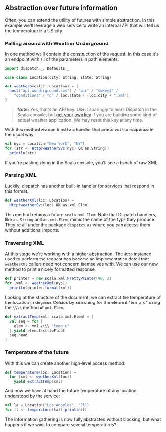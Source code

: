 Abstraction over future information
-------------------------------------

Often, you can extend the utility of futures with simple
abstraction. In this example we'll leverage a web service to write an
internal API that will tell us the temperature in a US city.

### Palling around with Weather Underground

In one method we'll contain the construction of the request. In this
case it's an endpoint with all of the parameters in path elements.

```scala
import dispatch._, Defaults._

case class Location(city: String, state: String)

def weatherSvc(loc: Location) = {
  host("api.wunderground.com") / "api" / "$wkey$" / 
    "conditions" / "q" / loc.state / (loc.city + ".xml")
}
```

> **Note:** Yes, that's an API key. Use it sparingly to learn
  Dispatch in the Scala console, but
  [get your own key](http://www.wunderground.com/weather/api/) if you
  are building some kind of actual weather application. We may reset
  this key at any time.

With this method we can bind to a handler that prints out the response
in the usual way:

```scala
val nyc = Location("New York", "NY")
for (str <- Http(weatherSvc(nyc) OK as.String))
  println(str)
```

If you're pasting along in the Scala console, you'll see a bunch of
raw XML.

### Parsing XML

Luckily, dispatch has another built-in handler for services that
respond in this format.

```scala
def weatherXml(loc: Location) =
  Http(weatherSvc(loc) OK as.xml.Elem)
```

This method returns a future `scala.xml.Elem`. Note that Dispatch
handlers, like `as.String` and `as.xml.Elem`, mimic the name of the
type they produce. They're all under the package `dispatch.as` where
you can access them without additional imports.

### Traversing XML

At this stage we're working with a higher abstraction. The `Http`
instance used to perform the request has become an implementation
detail that `weatherXml` callers need not concern themselves with. We
can use our new method to print a nicely formatted response.

```scala
def printer = new scala.xml.PrettyPrinter(90, 2)
for (xml <- weatherXml(nyc))
  println(printer.format(xml))
```

Looking at the structure of the document, we can extract the
temperature of the location in degrees Celsius by searching for the
element "temp_c" using the `\\\\` method of `xml.Elem`.

```scala
def extractTemp(xml: scala.xml.Elem) = {
  val seq = for {
    elem <- xml \\\\ "temp_c"
  } yield elem.text.toFloat
  seq.head
}
```

### Temperature of the future

With this we can create another high-level access method:

```scala
def temperature(loc: Location) =
  for (xml <- weatherXml(loc))
    yield extractTemp(xml)
```

And now we have at hand the future temperature of any location
understood by the service:


```scala
val la = Location("Los Angeles", "CA")
for (t <- temperature(la)) println(t)
```

The information gathering is now fully abstracted without blocking,
but what happens if we want to compare several temperatures?

